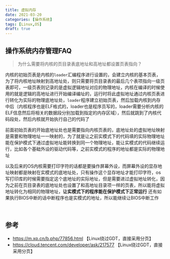 ```yaml
---
title: 虚拟内存
date: 2021-03-20
categories: [操作系统]
tags: [Linux,OS]
draft: true
---
```


## 操作系统内存管理FAQ

> 为什么需要将内核的页目录表底地址和高地址都设置页表指向？

内核的初始页表是内核的`loader`汇编程序进行设置的，会建立内核的基本页表，为了将内核地址映射到高地址处，则只需要将页目录表的最后几个表项指向一级页表即可，一级页表则记录的是虚拟逻辑地址对应的物理地址，内核在编译的时候使用的就是逻辑的高地址进行开始编译编址的，运行时将此虚拟地址通过内核页表进行转化为实际的物理底地址处，`loader`程序建立初始页表，然后加载内核到内存中后（内核程序也是ELF格式的，loader也是程序员写的，loader需要分析内核的ELF信息然后将相关的数据段分别加载到指定的内存区域），然后就跳到了内核代码段处，然后内核就开始执行自己的代码了

前面初始页表的开始底地址处也是需要指向内核页表的，底地址处的虚拟地址映射是需要和物理地址一一映射的，为了就是让之前实模式下的代码填的实际物理地址能在保护模式下通过虚拟地址能转换到同一个物理地址，能让实模式的代码继续运行，比如各个基础外设的驱动代码等，之前实模式的程序的地址都是实际的物理地址

以及后来的OS内核需要打印字符的话都是要操作屏幕外设，而屏幕外设的显存地址映射都是映射在实模式的底地址处，只有操作这个显存地址才能打印字符，os写打印库的时候需要指定这个底地址的实际地址，但是需要进过虚拟地址转化，因为之前在页目录表的底地址处也设置了和高地址目录项一样的页表，所以能将虚拟地址转化为相同的物理地址，**让实模式下的程序能在保护模式下正常运行** 还有如果执行BIOS中断的话中断程序也是实模式的地址，所以能继续让BIOS中断工作

​    

## 参考

- https://m.xp.cn/b.php/77856.html 【Linux绕过GDT，直接采用分页】
- https://cloud.tencent.com/developer/ask/217577 【Linux绕过GDT，直接采用分页】